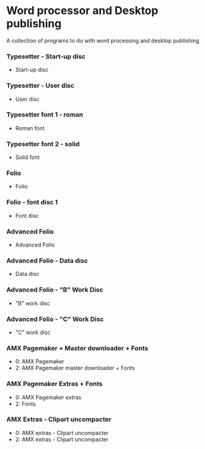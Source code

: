 # Word processor and Desktop publishing
A collection of programs to do with word processing and desktop publishing

### Typesetter - Start-up disc
- Start-up disc
### Typesetter - User disc
- User disc
### Typesetter font 1 - roman
- Roman font
### Typesetter font 2 - solid
- Solid font

### Folio
- Folio
### Folio - font disc 1
- Font disc

### Advanced Folio
- Advanced Folio
### Advanced Folio - Data disc
- Data disc
### Advanced Folio - "B" Work Disc
- "B" work disc
### Advanced Folio - "C" Work Disc
- "C" work disc

### AMX Pagemaker + Master downloader + Fonts
- 0: AMX Pagemaker
- 2: AMX Pagemaker master downloader + Fonts
### AMX Pagemaker Extras + Fonts
- 0: AMX Pagemaker extras
- 2: Fonts
### AMX Extras - Clipart uncompacter
- 0: AMX extras - Clipart uncompacter
- 2: AMX extras - Clipart uncompacter

